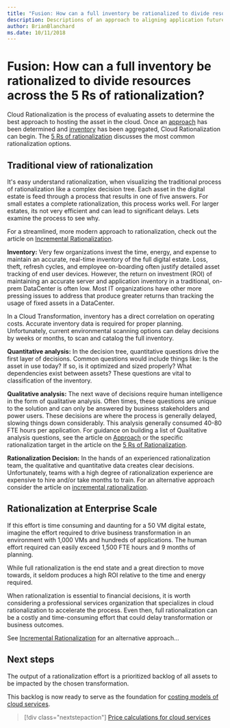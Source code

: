 ```yaml
---
title: "Fusion: How can a full inventory be rationalized to divide resources across the 5 Rs of rationalization?"
description: Descriptions of an approach to aligning application future state
author: BrianBlanchard
ms.date: 10/11/2018
---
```


# Fusion: How can a full inventory be rationalized to divide resources across the 5 Rs of rationalization?

Cloud Rationalization is the process of evaluating assets to determine the best approach to hosting the asset in the cloud.
Once an [approach](approach.md) has been determined and [inventory](inventory.md) has been aggregated, Cloud Rationalization can begin. The [5 Rs of rationalization](5-rs-of-rationalization.md) discusses the most common rationalization options.

## Traditional view of rationalization 

It's easy understand rationalization, when visualizing the traditional process of rationalization like a complex decision tree. Each asset in the digital estate is feed through a process that results in one of five answers. For small estates a complete rationalization, this process works well. For larger estates, its not very efficient and can lead to significant delays. Lets examine the process to see why.

For a streamlined, more modern approach to rationalization, check out the article on [Incremental Rationalization](rationalize-incremental.md).

**Inventory:** Very few organizations invest the time, energy, and expense to maintain an accurate, real-time inventory of the full digital estate. Loss, theft, refresh cycles, and employee on-boarding often justify detailed asset tracking of end user devices. However, the return on investment (ROI) of maintaining an accurate server and application inventory in a traditional, on-prem DataCenter is often low. Most IT organizations have other more pressing issues to address that produce greater returns than tracking the usage of fixed assets in a DataCenter.

In a Cloud Transformation, inventory has a direct correlation on operating costs. Accurate inventory data is required for proper planning. Unfortunately, current environmental scanning options can delay decisions by weeks or months, to scan and catalog the full inventory.

**Quantitative analysis:** In the decision tree, quantitative questions drive the first layer of decisions. Common questions would include things like: Is the asset in use today? If so, is it optimized and sized properly? What dependencies exist between assets? These questions are vital to classification of the inventory.

**Qualitative analysis:** The next wave of decisions require human intelligence in the form of qualitative analysis. Often times, these questions are unique to the solution and can only be answered by business stakeholders and power users. These decisions are where the process is generally delayed, slowing things down considerably. This analysis generally consumed 40-80 FTE hours per application. For guidance on building a list of Qualitative analysis questions, see the article on [Approach](approach.md) or the specific rationalization target in the article on the [5 Rs of Rationalization](5-rs-of-rationalization.md).

**Rationalization Decision:** In the hands of an experienced rationalization team, the qualitative and quantitative data creates clear decisions. Unfortunately, teams with a high degree of rationalization experience are expensive to hire and/or take months to train. For an alternative approach consider the article on [incremental rationalization](rationalize-incremental.md).

## Rationalization at Enterprise Scale

If this effort is time consuming and daunting for a 50 VM digital estate, imagine the effort required to drive business transformation in an environment with 1,000 VMs and hundreds of applications. The human effort required can easily exceed 1,500 FTE hours and 9 months of planning.

While full rationalization is the end state and a great direction to move towards, it seldom produces a high ROI relative to the time and energy required.

When rationalization is essential to financial decisions, it is worth considering a professional services organization that specializes in cloud rationalization to accelerate the process. Even then, full rationalization can be a costly and time-consuming effort that could delay transformation or business outcomes.

See [Incremental Rationalization](rationalize-incremental.md) for an alternative approach…

## Next steps

The output of a rationalization effort is a prioritized backlog of all assets to be impacted by the chosen transformation.

This backlog is now ready to serve as the foundation for [costing models of cloud services](calculate.md).

> [!div class="nextstepaction"]
> [Price calculations for cloud services](calculate.md)